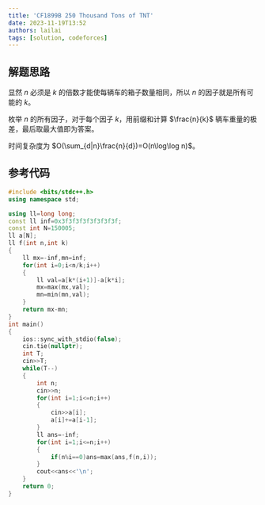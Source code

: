```yaml
---
title: 'CF1899B 250 Thousand Tons of TNT'
date: 2023-11-19T13:52
authors: lailai
tags: [solution, codeforces]
---
```


<Solution pid="CF1899B" aid="5kxbv3ry" />

<!-- truncate -->

## 解题思路

显然 $n$ 必须是 $k$ 的倍数才能使每辆车的箱子数量相同，所以 $n$ 的因子就是所有可能的 $k$。

枚举 $n$ 的所有因子，对于每个因子 $k$，用前缀和计算 $\frac{n}{k}$ 辆车重量的极差，最后取最大值即为答案。

时间复杂度为 $O(\sum_{d|n}\frac{n}{d})=O(n\log\log n)$。

## 参考代码

```cpp
#include <bits/stdc++.h>
using namespace std;

using ll=long long;
const ll inf=0x3f3f3f3f3f3f3f3f;
const int N=150005;
ll a[N];
ll f(int n,int k)
{
	ll mx=-inf,mn=inf;
	for(int i=0;i<n/k;i++)
	{
		ll val=a[k*(i+1)]-a[k*i];
		mx=max(mx,val);
		mn=min(mn,val);
	}
	return mx-mn;
}
int main()
{
	ios::sync_with_stdio(false);
	cin.tie(nullptr);
	int T;
	cin>>T;
	while(T--)
	{
		int n;
		cin>>n;
		for(int i=1;i<=n;i++)
		{
			cin>>a[i];
			a[i]+=a[i-1];
		}
		ll ans=-inf;
		for(int i=1;i<=n;i++)
		{
			if(n%i==0)ans=max(ans,f(n,i));
		}
		cout<<ans<<'\n';
	}
	return 0;
}
```
